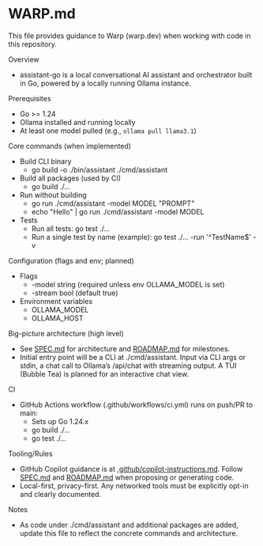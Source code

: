 # WARP.md

This file provides guidance to Warp (warp.dev) when working with code in this repository.

Overview

- assistant-go is a local conversational AI assistant and orchestrator built in Go, powered by a locally running Ollama instance.

Prerequisites

- Go >= 1.24
- Ollama installed and running locally
- At least one model pulled (e.g., `ollama pull llama3.1`)

Core commands (when implemented)

- Build CLI binary
  - go build -o ./bin/assistant ./cmd/assistant
- Build all packages (used by CI)
  - go build ./...
- Run without building
  - go run ./cmd/assistant -model MODEL "PROMPT"
  - echo "Hello" | go run ./cmd/assistant -model MODEL
- Tests
  - Run all tests: go test ./...
  - Run a single test by name (example): go test ./... -run '^TestName$' -v

Configuration (flags and env; planned)

- Flags
  - -model string (required unless env OLLAMA_MODEL is set)
  - -stream bool (default true)
- Environment variables
  - OLLAMA_MODEL
  - OLLAMA_HOST

Big-picture architecture (high level)

- See [SPEC.md](SPEC.md) for architecture and [ROADMAP.md](ROADMAP.md) for milestones.
- Initial entry point will be a CLI at ./cmd/assistant. Input via CLI args or stdin, a chat call to Ollama’s /api/chat with streaming output. A TUI (Bubble Tea) is planned for an interactive chat view.

CI

- GitHub Actions workflow (.github/workflows/ci.yml) runs on push/PR to main:
  - Sets up Go 1.24.x
  - go build ./...
  - go test ./...

Tooling/Rules

- GitHub Copilot guidance is at [.github/copilot-instructions.md](.github/copilot-instructions.md). Follow [SPEC.md](SPEC.md) and [ROADMAP.md](ROADMAP.md) when proposing or generating code.
- Local-first, privacy-first. Any networked tools must be explicitly opt-in and clearly documented.

Notes

- As code under ./cmd/assistant and additional packages are added, update this file to reflect the concrete commands and architecture.
